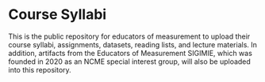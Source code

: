 # Course Syllabi
This is the public repository for educators of measurement to upload their course syllabi, assignments, datasets, reading lists, and lecture materials. In addition, artifacts from the Educators of Measurement SIGIMIE, which was founded in 2020 as an NCME special interest group, will also be uploaded into this repository.

